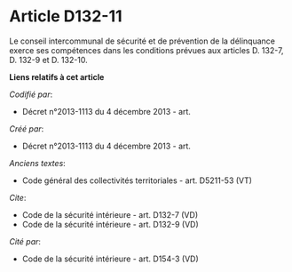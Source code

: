 # Article D132-11

Le conseil intercommunal de sécurité et de prévention de la délinquance exerce ses compétences dans les conditions prévues
aux articles D. 132-7, D. 132-9 et D. 132-10.

**Liens relatifs à cet article**

_Codifié par_:

  - Décret n°2013-1113 du 4 décembre 2013 - art.

_Créé par_:

  - Décret n°2013-1113 du 4 décembre 2013 - art.

_Anciens textes_:

  - Code général des collectivités territoriales - art. D5211-53 (VT)

_Cite_:

  - Code de la sécurité intérieure - art. D132-7 (VD)
  - Code de la sécurité intérieure - art. D132-9 (VD)

_Cité par_:

  - Code de la sécurité intérieure - art. D154-3 (VD)
